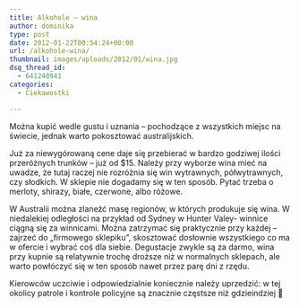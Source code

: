 ```yaml
---
title: Alkohole – wina
author: dominika
type: post
date: 2012-01-22T00:54:24+00:00
url: /alkohole-wina/
thumbnail: images/uploads/2012/01/wina.jpg
dsq_thread_id:
  - 641248941
categories:
  - Ciekawostki

---
```

Można kupić wedle gustu i uznania &#8211; pochodzące z wszystkich miejsc na świecie, jednak warto pokosztować australijskich.

<!--more-->

Już za niewygórowaną cene daje się przebierać w bardzo godziwej ilości przeróżnych trunków &#8211; już od $15. Należy przy wyborze wina mieć na uwadze, że tutaj raczej nie rozróżnia się win wytrawnych, półwytrawnych, czy słodkich. W sklepie nie dogadamy się w ten sposób. Pytać trzeba o merloty, shirazy, białe, czerwone, albo różowe.

W Australii można zlaneźć masę regionów, w których produkuje się wina. W niedalekiej odległości na przykład od Sydney w Hunter Valey- winnice ciągną się za winnicami. Można zatrzymać się praktycznie przy każdej &#8211; zajrzeć do &#8222;firmowego sklepiku&#8221;, skosztować dosłownie wszystkiego co ma w ofercie i wybrać coś dla siebie. Degustacje zwykle są za darmo, wina przy kupnie są relatywnie trochę droższe niż w normalnych sklepach, ale warto powłóczyć się w ten sposób nawet przez parę dni z rzędu.

Kierowców uczciwie i odpowiedzialnie koniecznie należy uprzedzić: w tej okolicy patrole i kontrole policyjne są znacznie częstsze niż gdzieindziej 🙂

&nbsp;

&nbsp;